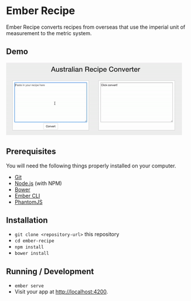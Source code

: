 # Ember Recipe
Ember Recipe converts recipes from overseas that use the imperial unit of measurement to the metric system.

## Demo

![Demo](/giphy.gif)

## Prerequisites

You will need the following things properly installed on your computer.

* [Git](https://git-scm.com/)
* [Node.js](https://nodejs.org/) (with NPM)
* [Bower](https://bower.io/)
* [Ember CLI](https://ember-cli.com/)
* [PhantomJS](http://phantomjs.org/)

## Installation

* `git clone <repository-url>` this repository
* `cd ember-recipe`
* `npm install`
* `bower install`

## Running / Development

* `ember serve`
* Visit your app at [http://localhost:4200](http://localhost:4200).
